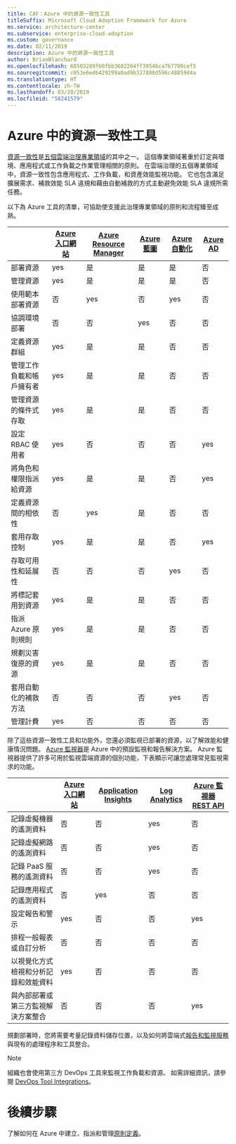 ```yaml
---
title: CAF：Azure 中的資源一致性工具
titleSuffix: Microsoft Cloud Adoption Framework for Azure
ms.service: architecture-center
ms.subservice: enterprise-cloud-adoption
ms.custom: governance
ms.date: 02/11/2019
description: Azure 中的資源一致性工具
author: BrianBlanchard
ms.openlocfilehash: 68503289f60fbb3682264ff39546ca7b7700cef5
ms.sourcegitcommit: c053e6edb429299a0ad9b327888d596c48859d4a
ms.translationtype: HT
ms.contentlocale: zh-TW
ms.lasthandoff: 03/20/2019
ms.locfileid: "58241579"
---
```

# <a name="resource-consistency-tools-in-azure"></a>Azure 中的資源一致性工具

[資源一致性](overview.md)是[五個雲端治理專業領域](../governance-disciplines.md)的其中之一。 這個專業領域著重於訂定與環境、應用程式或工作負載之作業管理相關的原則。 在雲端治理的五個專業領域中，資源一致性包含應用程式、工作負載，和資產效能監視功能。 它也包含滿足擴展需求、補救效能 SLA 違規和藉由自動補救的方式主動避免效能 SLA 違規所需任務。

以下為 Azure 工具的清單，可協助使支援此治理專業領域的原則和流程臻至成熟。

|    | [Azure 入口網站](https://azure.microsoft.com/features/azure-portal/)  | [Azure Resource Manager](/azure/azure-resource-manager/resource-group-overview)  | [Azure 藍圖](/azure/governance/blueprints/overview) | [Azure 自動化](/azure/automation/automation-intro) | [Azure AD](/azure/active-directory/fundamentals/active-directory-whatis) |
|---------|---------|---------|---------|---------|---------|
| 部署資源                             | yes | 是 | 是 | 是 | 否  |
| 管理資源                             | yes | 是 | 是 | 是 | 否  |
| 使用範本部署資源             | 否  | yes | 否  | yes | 否  |
| 協調環境部署          | 否  | 否  | yes | 否  | 否  |
| 定義資源群組                       | yes | 是 | 是 | 否  | 否  |
| 管理工作負載和帳戶擁有者           | yes | 是 | 是 | 否  | 否  |
| 管理資源的條件式存取       | yes | 是 | 是 | 否  | 否  |
| 設定 RBAC 使用者                         | yes | 否  | 否  | 否  | yes |
| 將角色和權限指派給資源 | yes | 是 | 是 | 否  | yes |
| 定義資源間的相依性        | 否  | yes | 是 | 否  | 否  |
| 套用存取控制                         | yes | 是 | 是 | 否  | yes |
| 存取可用性和延展性          | 否  | 否  | 否  | yes | 否  |
| 將標記套用到資源                      | yes | 是 | 是 | 否  | 否  |
| 指派 Azure 原則規則                    | yes | 是 | 是 | 否  | 否  |
| 規劃災害復原的資源         | yes | 是 | 是 | 否  | 否  |
| 套用自動化的補救方法                  | 否  | 否  | 否  | yes | 否  |
| 管理計費                               | yes | 否  | 否  | 否  | 否  |

除了這些資源一致性工具和功能外，您還必須監視已部署的資源，以了解效能和健康情況問題。 [Azure 監視器](/azure/azure-monitor/overview)是 Azure 中的預設監視和報告解決方案。 Azure 監視器提供了許多可用於監視雲端資源的個別功能，下表顯示可讓您處理常見監視需求的功能。

|                                                    | [Azure 入口網站](https://azure.microsoft.com/features/azure-portal/) | [Application Insights](/azure/application-insights/app-insights-overview) | [Log Analytics](/azure/azure-monitor/log-query/log-query-overview) | [Azure 監視器 REST API](/rest/api/monitor/) |
|----------------------------------------------------|--------------|----------------------|---------------|------------------------|
| 記錄虛擬機器的遙測資料                 | 否           | 否                   | yes           | 否                     |
| 記錄虛擬網路的遙測資料              | 否           | 否                   | yes           | 否                     |
| 記錄 PaaS 服務的遙測資料                   | 否           | 否                   | yes           | 否                     |
| 記錄應用程式的遙測資料                     | 否           | yes                  | 否            | 否                     |
| 設定報告和警示                       | yes          | 否                   | 否            | yes                    |
| 排程一般報表或自訂分析        | 否           | 否                   | 否            | 否                     |
| 以視覺化方式檢視和分析記錄和效能資料     | yes          | 否                   | 否            | 否                     |
| 與內部部署或第三方監視解決方案整合     | 否           | 否                   | 否            | yes                    |

規劃部署時，您將需要考量記錄資料儲存位置，以及如何將雲端式[報告和監視服務](../../decision-guides/log-and-report/overview.md)與現有的處理程序和工具整合。

> [!NOTE]
> 組織也會使用第三方 DevOps 工具來監視工作負載和資源。 如需詳細資訊，請參閱 [DevOps Tool Integrations](https://azure.microsoft.com/products/devops-tool-integrations/)。

# <a name="next-steps"></a>後續步驟

了解如何在 Azure 中建立、指派和管理[原則定義](/azure/governance/policy/)。
